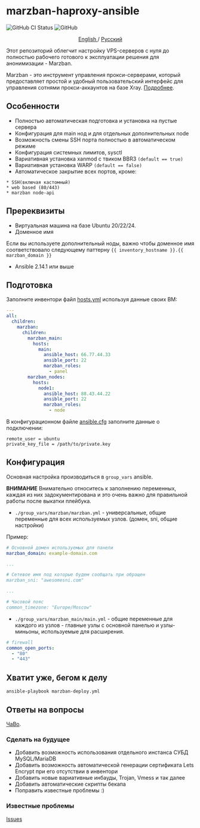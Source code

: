# marzban-haproxy-ansible

![GitHub CI Status](https://github.com/v-kamerdinerov/marzban-haproxy-ansible/actions/workflows/linter.yml/badge.svg)
![GitHub](https://img.shields.io/github/license/v-kamerdinerov/marzban-haproxy-ansible)

<p align="center">
 <a href="./README.md">
 English
 </a>
 /
 <a href="./README-RU.md">
 Русский
 </a>
</p>

Этот репозиторий облегчит настройку VPS-серверов с нуля до полностью рабочего готового к эксплуатации решения для анонимизации - Marzban.

Marzban - это инструмент управления прокси-серверами, который предоставляет простой и удобный пользовательский интерфейс для управления сотнями прокси-аккаунтов на базе Xray. [Подробнее](https://github.com/Gozargah/Marzban).

## Особенности

* Полностью автоматическая подготовка и установка на пустые сервера
* Конфигурация для main нод и для отдельных дополнительных node
* Возможность смены SSH порта полностью в автоматическом режиме
* Конфигурация системных лимитов, sysctl
* Вариативная установка xanmod с твиком BBR3 `(default == true)`
* Вариативная установка WARP `(default == false)`
* Автоматическое закрытие всех портов, кроме:
```shell
* SSH(включая кастомный) 
* web based (80/443)
* marzban node-api
```




## Пререквизиты

* Виртуальная машина на базе Ubuntu 20/22/24.
* Доменное имя

Eсли вы используете дополнительный ноды, важно чтобы доменное имя соответствовало следующему паттерну `{{ inventory_hostname }}.{{ marzban_domain }}`

* Ansible 2.14.1 или выше

## Подготовка

Заполните инвентори файл [hosts.yml](./hosts.yml) используя данные своих ВМ:

    
```yaml
---
all:
  children:
    marzban:
      children:
        marzban_main:
          hosts:
            main:
              ansible_host: 66.77.44.33
              ansible_port: 22
              marzban_roles:
                - panel
        marzban_nodes:
          hosts:
            node1:
              ansible_host: 88.43.44.22
              ansible_port: 22
              marzban_roles:
                - node
```

В конфигурационном файле [ansible.cfg](./ansible.cfg) заполните данные о подключении:

```commandline
remote_user = ubuntu
private_key_file = /path/to/private.key
```

## Конфигурация

Основная настройка производиться в `group_vars` ansible.

**ВНИМАНИЕ** Внимательно относитесь к заполнению переменных, каждая из них задокументирована и это очень важно для правильной работы после выкатки плейбука.

* `./group_vars/marzban/marzban.yml` - универсальные, общие переменные для всех используемых узлов. (домен, sni, общие настройки)

Пример:
```yaml
# Основной домен используемых для панели
marzban_domain: example-domain.com

...

# Сетевое имя под которые будем сообщать при обращен
marzban_sni: "awesomesni.com"

...

# Часовой пояс
common_timezone: "Europe/Moscow"
```

* `./group_vars/marzban_main/main.yml` - общие переменные для каждого из узлов - главные узлы с основной панелью и узлы-миньоны, используемые для расширения.

```yaml
# firewall
common_open_ports:
  - "80"
  - "443"
```

## Хватит уже, бегом к делу


```shell
ansible-playbook marzban-deploy.yml
```


## Ответы на вопросы
[ЧаВо](./doc/FAQ-RU.md).


### Сделать на будущее 
* Добавить возможность использования отдельного инстанса СУБД MySQL/MariaDB
* Добавить возможность автоматической генерации сертификата Lets Encrypt при его отсутствии в инвентори
* Добавить новые вариативные инбауды, Trojan, Vmess и так далее
* Добавить автоматические скрипты бекапа
* Поправить известные проблемы :)

### Известные проблемы
[Issues](./issues.md)